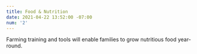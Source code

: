 ```yaml
---
title: Food & Nutrition
date: 2021-04-22 13:52:00 -07:00
num: '2'
---
```


Farming training and tools will enable families to grow nutritious food year-round.

